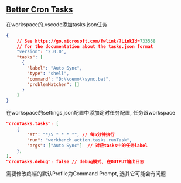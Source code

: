 
## [Better Cron Tasks](https://marketplace.visualstudio.com/items?itemName=Freaxys.better-cron-tasks)

在workspace的.vscode添加tasks.json任务

```json
{
    // See https://go.microsoft.com/fwlink/?LinkId=733558
    // for the documentation about the tasks.json format
    "version": "2.0.0",
    "tasks": [
      {
        "label": "Auto Sync",
        "type": "shell",
        "command": "D:\\demo\\sync.bat",
        "problemMatcher": []
      }
    ]
}
```

在workspace的settings.json配置中添加定时任务配置, 任务跟workspace

```json
"cronTasks.tasks": [
    {
        "at": "*/5 * * * *", // 每5分钟执行
        "run": "workbench.action.tasks.runTask",
        "args": ["Auto Sync"]  // 对应tasks中的任务label
    },
],
"cronTasks.debug": false // debug模式, 在OUTPUT输出日志
```

需要修改终端的默认Profile为Command Prompt, 选其它可能会有问题